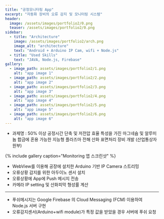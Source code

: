 ```yaml
---
title: "공정모니터링 App"
excerpt: "자동화 장비의 오류 감지 및 모니터링 시스템"
header:
  image: /assets/images/portfolio2/0.png
  teaser: /assets/images/portfolio2/0.png
sidebar:
  - title: "Architecture"
    image: /assets/images/portfolio2/arch.png
    image_alt: "architecture"
    text: "Android + Arduino IP Cam, wifi + Node.js"
  - title: "Used Skills"
    text: "JAVA, Node.js, Firebase"
gallery:
  - image_path: assets/images/portfolio2/1.png
    alt: "app image 1"
  - image_path: assets/images/portfolio2/2.png
    alt: "app image 2"
  - image_path: assets/images/portfolio2/3.png
    alt: "app image 3"
  - image_path: assets/images/portfolio2/4.png
    alt: "app image 4"
  - image_path: assets/images/portfolio2/5.png
    alt: "app image 5"
  - image_path: assets/images/portfolio2/6.png
    alt: "app image 6"
---
```


- 과제명 : 50% 이상 공정시간 단축 및 저전압 효율 특성을 가진 마그네슘 및 알루미늄 합금에 혼용 가능한 지능형 플라즈마 전해 산화 표면처리 장비 개발 (산업통상자원부)

{% include gallery caption="Monitoring 앱 스크린샷" %}

- WebView를 이용해 공장에 설치한 Arduino 기반 IP Camera 스트리밍
- 오류상황 감지를 위한 아두이노 센서 설치
- 오류상황에 App에 Push 메시지 전송
- 카메라 IP setting 및 산화피막 형성률 계산

----

- 푸쉬메시지는 Google Firebase 의 Cloud Messaging (FCM) 이용하여 Node.js 서버 구현
- 오류감지센서(Arduino+wifi module)가 특정 값을 받았을 경우 서버에 푸쉬 요청 